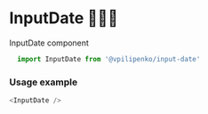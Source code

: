 # InputDate 📁📁📁

InputDate component

```js
  import InputDate from '@vpilipenko/input-date'
```
<!-- STORY -->

### Usage example
```js
<InputDate />
```
<br/>
<!-- PROPS -->
